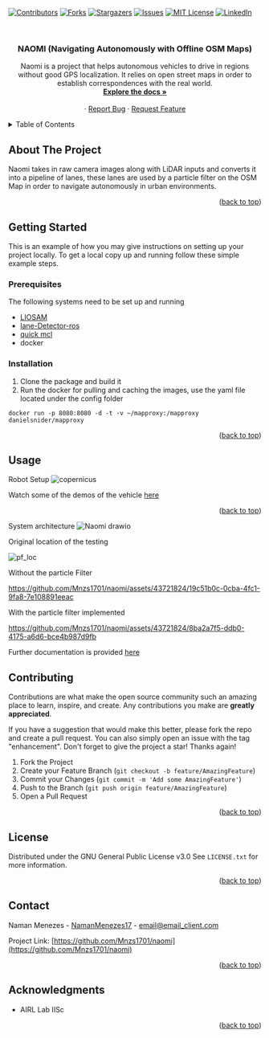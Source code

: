 <!-- Improved compatibility of back to top link: See: https://github.com/othneildrew/Best-README-Template/pull/73 -->
<a name="readme-top"></a>
<!--
*** Thanks for checking out the Best-README-Template. If you have a suggestion
*** that would make this better, please fork the repo and create a pull request
*** or simply open an issue with the tag "enhancement".
*** Don't forget to give the project a star!
*** Thanks again! Now go create something AMAZING! :D
-->



<!-- PROJECT SHIELDS -->
<!--
*** I'm using markdown "reference style" links for readability.
*** Reference links are enclosed in brackets [ ] instead of parentheses ( ).
*** See the bottom of this document for the declaration of the reference variables
*** for contributors-url, forks-url, etc. This is an optional, concise syntax you may use.
*** https://www.markdownguide.org/basic-syntax/#reference-style-links
-->
[![Contributors][contributors-shield]][contributors-url]
[![Forks][forks-shield]][forks-url]
[![Stargazers][stars-shield]][stars-url]
[![Issues][issues-shield]][issues-url]
[![MIT License][license-shield]][license-url]
[![LinkedIn][linkedin-shield]][linkedin-url]



<!-- PROJECT LOGO -->
<br />
<div align="center">
  <!-- <a href="https://github.com/Mnzs1701/naomi">
    <img src="images/logo.png" alt="Logo" width="80" height="80">
  </a> -->

<h3 align="center">NAOMI (Navigating Autonomously with Offline OSM Maps)</h3>

  <p align="center">
    Naomi is a project that helps autonomous vehicles to drive in regions without good GPS localization. It relies on open street maps in order to establish correspondences with the real world. 
    <br />
    <a href="https://github.com/Mnzs1701/naomi"><strong>Explore the docs »</strong></a>
    <br />
    <br />
    <!-- <a href="https://github.com/Mnzs1701/naomi">View Demo</a> -->
    ·
    <a href="https://github.com/Mnzs1701/naomi/issues">Report Bug</a>
    ·
    <a href="https://github.com/Mnzs1701/naomi/issues">Request Feature</a>
  </p>
</div>



<!-- TABLE OF CONTENTS -->
<details>
  <summary>Table of Contents</summary>
  <ol>
    <li>
      <a href="#about-the-project">About The Project</a>
<!--       <ul>
        <li><a href="#built-with">Built With</a></li>
      </ul> -->
    </li>
    <li>
      <a href="#getting-started">Getting Started</a>
      <ul>
        <li><a href="#prerequisites">Prerequisites</a></li>
        <li><a href="#installation">Installation</a></li>
      </ul>
    </li>
    <li><a href="#usage">Usage</a></li>
    <li><a href="#roadmap">Roadmap</a></li>
    <li><a href="#contributing">Contributing</a></li>
    <li><a href="#license">License</a></li>
    <li><a href="#contact">Contact</a></li>
    <li><a href="#acknowledgments">Acknowledgments</a></li>
  </ol>
</details>



<!-- ABOUT THE PROJECT -->
## About The Project

<!-- [![Product Name Screen Shot][product-screenshot]](https://example.com) -->

Naomi takes in raw camera images along with LiDAR inputs and converts it into a pipeline of lanes, these lanes are used by a particle filter on the OSM Map in order to navigate autonomously in urban environments.

<p align="right">(<a href="#readme-top">back to top</a>)</p>



<!-- GETTING STARTED -->
## Getting Started

This is an example of how you may give instructions on setting up your project locally.
To get a local copy up and running follow these simple example steps.

### Prerequisites

The following systems need to be set up and running
* [LIOSAM](git@github.com:TixiaoShan/LIO-SAM.git)
* [lane-Detector-ros](git@github.com:Mnzs1701/lane-detector-ros.git)
* [quick mcl](git@github.com:VorpalBlade/quickmcl.git)
* docker

### Installation

1. Clone the package and build it 
2. Run the docker for pulling and caching the images, use the yaml file located under the config folder
```
docker run -p 8080:8080 -d -t -v ~/mapproxy:/mapproxy danielsnider/mapproxy
```

<p align="right">(<a href="#readme-top">back to top</a>)</p>



<!-- USAGE EXAMPLES -->
## Usage

Robot Setup
![copernicus](https://github.com/Mnzs1701/naomi/assets/43721824/6e9df660-ac20-4217-83cf-315dd740c966)

Watch some of the demos of the vehicle [here](https://youtu.be/S9IHIZG8YQU?si=RARpwMQrKIiVV4qB)

<p align="right">(<a href="#readme-top">back to top</a>)</p>

System architecture
![Naomi drawio](https://github.com/Mnzs1701/naomi/assets/43721824/9008aae3-b629-47b8-92d1-3956f5fd5a44)


Original location of the testing

![pf_loc](https://github.com/Mnzs1701/naomi/assets/43721824/426cd2a3-2fd1-40e2-a3ab-e7dc3ed06340)

Without the particle Filter

https://github.com/Mnzs1701/naomi/assets/43721824/19c51b0c-0cba-4fc1-9fa8-7e108891eeac

With the particle filter implemented

https://github.com/Mnzs1701/naomi/assets/43721824/8ba2a7f5-ddb0-4175-a6d6-bce4b987d9fb

Further documentation is provided [here](https://drive.google.com/file/d/1w5f-xmZalkNGCKpyGceK2NOm6CGAeIQd/view?usp=sharing)

<!-- ROADMAP -->
<!-- ## Roadmap

- [ ] Feature 1
- [ ] Feature 2
- [ ] Feature 3
    - [ ] Nested Feature

See the [open issues](https://github.com/Mnzs1701/naomi/issues) for a full list of proposed features (and known issues).

<p align="right">(<a href="#readme-top">back to top</a>)</p> -->



<!-- CONTRIBUTING -->
## Contributing

Contributions are what make the open source community such an amazing place to learn, inspire, and create. Any contributions you make are **greatly appreciated**.

If you have a suggestion that would make this better, please fork the repo and create a pull request. You can also simply open an issue with the tag "enhancement".
Don't forget to give the project a star! Thanks again!

1. Fork the Project
2. Create your Feature Branch (`git checkout -b feature/AmazingFeature`)
3. Commit your Changes (`git commit -m 'Add some AmazingFeature'`)
4. Push to the Branch (`git push origin feature/AmazingFeature`)
5. Open a Pull Request

<p align="right">(<a href="#readme-top">back to top</a>)</p>



<!-- LICENSE -->
## License

Distributed under the GNU General Public License v3.0 See `LICENSE.txt` for more information.

<p align="right">(<a href="#readme-top">back to top</a>)</p>



<!-- CONTACT -->
## Contact

Naman Menezes - [NamanMenezes17](https://twitter.com/NamanMenezes17) - email@email_client.com

Project Link: [https://github.com/Mnzs1701/naomi](https://github.com/Mnzs1701/naomi)

<p align="right">(<a href="#readme-top">back to top</a>)</p>



<!-- ACKNOWLEDGMENTS -->
## Acknowledgments

* AIRL Lab IISc

<p align="right">(<a href="#readme-top">back to top</a>)</p>



<!-- MARKDOWN LINKS & IMAGES -->
<!-- https://www.markdownguide.org/basic-syntax/#reference-style-links -->
[contributors-shield]: https://img.shields.io/github/contributors/Mnzs1701/naomi.svg?style=for-the-badge
[contributors-url]: https://github.com/Mnzs1701/naomi/graphs/contributors
[forks-shield]: https://img.shields.io/github/forks/Mnzs1701/naomi.svg?style=for-the-badge
[forks-url]: https://github.com/Mnzs1701/naomi/network/members
[stars-shield]: https://img.shields.io/github/stars/Mnzs1701/naomi.svg?style=for-the-badge
[stars-url]: https://github.com/Mnzs1701/naomi/stargazers
[issues-shield]: https://img.shields.io/github/issues/Mnzs1701/naomi.svg?style=for-the-badge
[issues-url]: https://github.com/Mnzs1701/naomi/issues
[license-shield]: https://img.shields.io/github/license/Mnzs1701/naomi.svg?style=for-the-badge
[license-url]: https://github.com/Mnzs1701/naomi/blob/master/LICENSE.txt
[linkedin-shield]: https://img.shields.io/badge/-LinkedIn-black.svg?style=for-the-badge&logo=linkedin&colorB=555
[linkedin-url]: https://linkedin.com/in/naman-menezes
[product-screenshot]: images/screenshot.png
[Next.js]: https://img.shields.io/badge/next.js-000000?style=for-the-badge&logo=nextdotjs&logoColor=white
[Next-url]: https://nextjs.org/
[React.js]: https://img.shields.io/badge/React-20232A?style=for-the-badge&logo=react&logoColor=61DAFB
[React-url]: https://reactjs.org/
[Vue.js]: https://img.shields.io/badge/Vue.js-35495E?style=for-the-badge&logo=vuedotjs&logoColor=4FC08D
[Vue-url]: https://vuejs.org/
[Angular.io]: https://img.shields.io/badge/Angular-DD0031?style=for-the-badge&logo=angular&logoColor=white
[Angular-url]: https://angular.io/
[Svelte.dev]: https://img.shields.io/badge/Svelte-4A4A55?style=for-the-badge&logo=svelte&logoColor=FF3E00
[Svelte-url]: https://svelte.dev/
[Laravel.com]: https://img.shields.io/badge/Laravel-FF2D20?style=for-the-badge&logo=laravel&logoColor=white
[Laravel-url]: https://laravel.com
[Bootstrap.com]: https://img.shields.io/badge/Bootstrap-563D7C?style=for-the-badge&logo=bootstrap&logoColor=white
[Bootstrap-url]: https://getbootstrap.com
[JQuery.com]: https://img.shields.io/badge/jQuery-0769AD?style=for-the-badge&logo=jquery&logoColor=white
[JQuery-url]: https://jquery.com 
